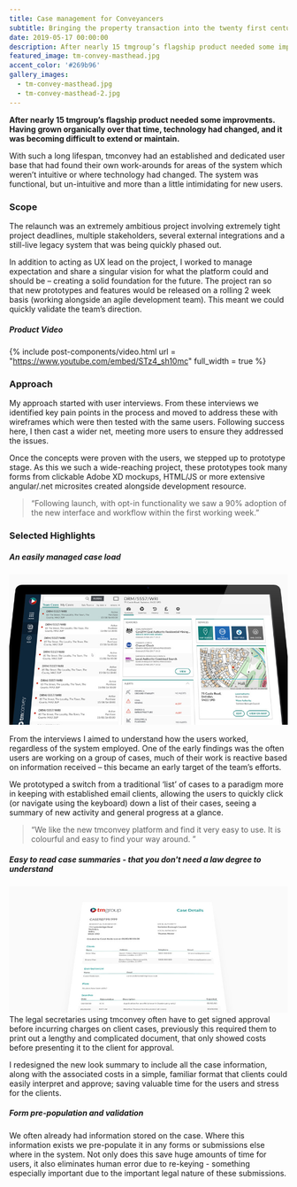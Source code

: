 ```yaml
---
title: Case management for Conveyancers
subtitle: Bringing the property transaction into the twenty first century.
date: 2019-05-17 00:00:00
description: After nearly 15 tmgroup’s flagship product needed some improvments. Having grown organically, tmconvey had an established user base that had created their own work-arounds for areas of the system which weren’t intuitive. We launched a new system that would save everyone time and effort.
featured_image: tm-convey-masthead.jpg
accent_color: '#269b96'
gallery_images:
  - tm-convey-masthead.jpg
  - tm-convey-masthead-2.jpg
---
```


**After nearly 15 tmgroup’s flagship product needed some improvments. Having grown organically over that time, technology had changed, and it was becoming difficult to extend or maintain.**

With such a long lifespan, tmconvey had an established and dedicated user base that had found their own work-arounds for areas of the system which weren’t intuitive or where technology had changed. The system was functional, but un-intuitive and more than a little intimidating for new users.

### Scope

The relaunch was an extremely ambitious project involving extremely tight project deadlines, multiple stakeholders, several external integrations and a still-live legacy system that was being quickly phased out. 

In addition to acting as UX lead on the project, I worked to manage expectation and share a singular vision for what the platform could and should be – creating a solid foundation for the future. The project ran so that new prototypes and features would be released on a rolling 2 week basis (working alongside an agile development team). This meant we could quickly validate the team’s direction.  

##### Product Video

{% include post-components/video.html
	url = "https://www.youtube.com/embed/STz4_sh10mc"
	full_width = true
%}


### Approach
My approach started with user interviews. From these interviews we identified key pain points in the process and moved to address these with wireframes which were then tested with the same users. Following success here, I then cast a wider net, meeting more users to ensure they addressed the issues.

Once the concepts were proven with the users, we stepped up to prototype stage. As this we such a wide-reaching project, these prototypes took many forms from clickable Adobe XD mockups, HTML/JS or more extensive angular/.net microsites created alongside development resource.

> “Following launch, with opt-in functionality we saw a 90% adoption of the new interface and workflow within the first working week.”


### Selected Highlights

##### An easily managed case load
![](/images/projects/simple-case-interface.jpg)

From the interviews I aimed to understand how the users worked, regardless of the system employed. One of the early findings was the often users are working on a group of cases, much of their work is reactive based on information received – this became an early target of the team’s efforts. 

We prototyped a switch from a traditional ‘list’ of cases to a paradigm more in keeping with established email clients, allowing the users to quickly click (or navigate using the keyboard) down a list of their cases, seeing a summary of new activity and general progress at a glance. 

> “We like the new tmconvey platform and find it very easy to use. It is colourful and easy to find your way around. ”

##### Easy to read case summaries - that you don't need a law degree to understand
![](/images/projects/printable-case-summary.jpg)
The legal secretaries using tmconvey often have to get signed approval before incurring charges on client cases, previously this required them to print out a lengthy and complicated document, that only showed costs before presenting it to the client for approval. 

I redesigned the new look summary to include all the case information, along with the associated costs in a simple, familiar format that clients could easily interpret and approve; saving valuable time for the users and stress for the clients. 

##### Form pre-population and validation
We often already had information stored on the case. Where this information exists we pre-populate it in any forms or submissions else where in the system. Not only does this save huge amounts of time for users, it also eliminates human error due to re-keying - something especially important due to the important legal nature of these submissions. 